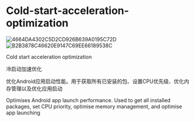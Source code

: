 # Cold-start-acceleration-optimization
![4664DA4302C5D2CD926B639A0195C72D](https://github.com/user-attachments/assets/722eba03-a587-4bb1-8fe5-0d4ae8eefee6)
![B2B3878C46620E9147C69EE66189538C](https://github.com/user-attachments/assets/e8cc2099-639d-4978-ab11-ea734cf2dc4f)

Cold start acceleration optimization

冷启动加速优化

优化Android应用启动性能。用于获取所有已安装的包、设置CPU优先级、优化内存管理以及优化应用启动

Optimises Android app launch performance. Used to get all installed packages, set CPU priority, optimise memory management, and optimise app launching
